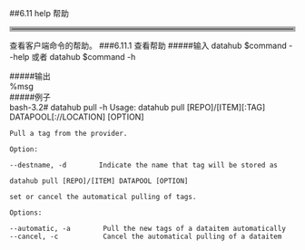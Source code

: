 ##6.11 help 帮助  
<hr style=" border:4px solid #A9A9A9;" />
查看客户端命令的帮助。
###6.11.1 查看帮助
#####输入
	datahub $command --help  
	或者  
	datahub $command -h
	 
#####输出  
    %msg       	
#####例子  
    bash-3.2# datahub pull -h
	Usage:
	datahub pull [REPO]/[ITEM][:TAG]  DATAPOOL[://LOCATION]  [OPTION]

	Pull a tag from the provider.

	Option:

	--destname, -d        Indicate the name that tag will be stored as

	datahub pull [REPO]/[ITEM] DATAPOOL [OPTION]

	set or cancel the automatical pulling of tags.

	Options:

	--automatic, -a        Pull the new tags of a dataitem automatically
	--cancel, -c           Cancel the automatical pulling of a dataitem